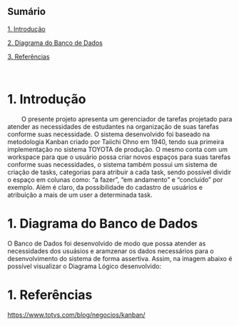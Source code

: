 ## Sumário

[1. Introdução](#c1)

[2. Diagrama do Banco de Dados ](#c2)

[3. Referências](c#3)



<br>

# <a name="c1"></a>1. Introdução 
&nbsp; &nbsp; &nbsp; &nbsp; O presente projeto apresenta um gerenciador de tarefas projetado para atender as necessidades de estudantes na organização de suas tarefas conforme suas necessidade. O sistema desenvolvido foi baseado na metodologia Kanban criado por Taiichi Ohno em 1940, tendo sua primeira implementação no sistema TOYOTA de produção. O mesmo conta com um workspace para que o usuário possa criar novos espaços para suas tarefas conforme suas necessidades, o sistema também possui um sistema de criação de tasks, categorias para atribuir a cada task, sendo possível dividir o espaço em colunas como: “a fazer”, “em andamento” e “concluído” por exemplo. Além é claro, da possibilidade do cadastro de usuários e atribuição a mais de um user a determinada task. 

# <a name="c2"></a>1. Diagrama do Banco de Dados 

O Banco de Dados foi desenvolvido de modo que possa atender as necessidades dos usuásios e aramzenar os dados necessários para o desenvolvimento do sistema de forma assertiva. Assim, na imagem abaixo é possível visualizar o Diagrama Lógico desenvolvido: 


# <a name="c3"></a>1. Referências

https://www.totvs.com/blog/negocios/kanban/